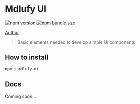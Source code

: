 # Mdlufy UI

[![npm version](https://img.shields.io/npm/v/mdlufy-ui)](https://www.npmjs.com/package/mdlufy-ui)
[![npm bundle size](https://img.shields.io/bundlephobia/minzip/@taiga-ui/core)](https://bundlephobia.com/result?p=mdlufy-ui)

[Author](https://github.com/mdlufy)

> Basic elements needed to develop simple UI components

## How to install

```
npm i mdlufy-ui
```

## Docs

Coming soon...

















